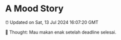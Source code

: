 # A Mood Story

⏰ Updated on Sat, 13 Jul 2024 16:07:20 GMT

💭 Thought: Mau makan enak setelah deadline selesai.

